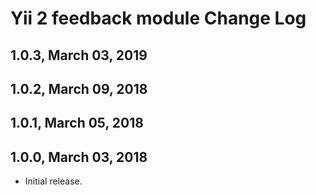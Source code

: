 Yii 2 feedback module Change Log
================================================

1.0.3, March 03, 2019
------------------------
1.0.2, March 09, 2018
------------------------
1.0.1, March 05, 2018
------------------------
1.0.0, March 03, 2018
------------------------

- Initial release.
